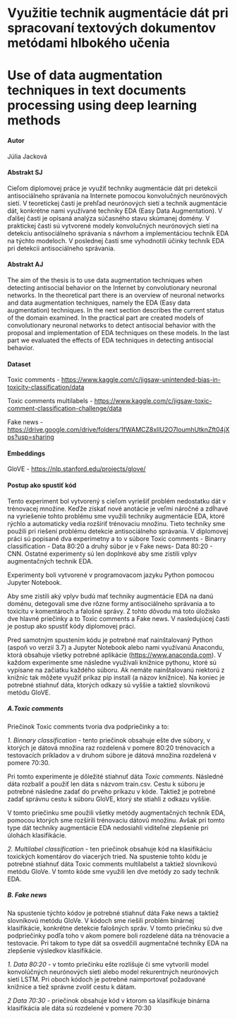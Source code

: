 # Využitie technik  augmentácie dát pri spracovaní textových dokumentov metódami hlbokého učenia 
# Use of data augmentation techniques in text documents processing using deep learning methods
#### Autor

Júlia Jacková


#### Abstrakt SJ
Cieľom diplomovej práce je využiť techniky augmentácie dát pri detekcii antisociálneho správania na Internete pomocou konvolučných neurónových sietí. V teoretickej časti je prehľad neurónových sietí a techník augmentácie dát, konkrétne nami využívané techniky EDA (Easy Data Augmentation). V ďalšej časti je opísaná analýza súčasného stavu skúmanej domény. V praktickej časti sú vytvorené modely konvolučných neurónových sietí na detekciu antisociálneho správania s návrhom a implementáciou techník  EDA na týchto modeloch. V poslednej časti sme vyhodnotili účinky techník EDA pri detekcii antisociálneho správania.

#### Abstrakt AJ
The aim of the thesis is to use data augmentation techniques when detecting antisocial behavior on the Internet by convolutionary neuronal networks. In the theoretical part there is an overview of neuronal networks and data augmentation techniques, namely the EDA (Easy data augmentation) techniques. In the next section describes the current status of the domain examined. In the practical part are created models of convolutionary neuronal networks to detect antisocial behavior with the proposal and implementation of EDA techniques on these models. In the last part we evaluated the effects of EDA techniques in detecting antisocial behavior.
#### Dataset
Toxic comments - https://www.kaggle.com/c/jigsaw-unintended-bias-in-toxicity-classification/data

Toxic comments multilabels - https://www.kaggle.com/c/jigsaw-toxic-comment-classification-challenge/data

Fake news - https://drive.google.com/drive/folders/1fWAMCZ8xlIU2O7loumhUtknZft04jXps?usp=sharing

#### Embeddings
GloVE - https://nlp.stanford.edu/projects/glove/

#### Postup ako spustiť kód
Tento experiment bol vytvorený s cieľom vyriešiť problém nedostatku dát v trénovacej množine. Keďže získať nové anotácie je veľmi náročné a zdĺhavé na vyriešenie tohto problému sme využili techniky augmentácie EDA, ktoré rýchlo a automaticky vedia rozšíriť trénovaciu množinu. Tieto techniky sme použili pri riešení problému detekcie antisociálneho správania. V diplomovej práci sú popisané dva experimetny a to v súbore Toxic comments - Binarry classification - Data 80:20 a druhý súbor je v Fake news- Data 80:20 - CNN. Ostatné experimenty sú len doplnkové aby sme zistili vplyv augmentačných technik EDA.

Experimenty boli vytvorené v  programovacom jazyku Python pomocou Jupyter Notebook.

Aby sme zistili aký vplyv budú mať techniky augmentácie EDA na danú doménu, detegovali sme dve rôzne formy antisociálneho správania a to toxicitu v komentároch a falošné správy. Z tohto dôvodu má toto úložisko dve hlavné priečinky a to Toxic comments a Fake news. V nasledujúcej časti je postup ako spustiť kódy diplomovej práci. 

Pred samotným spustením kódu je potrebné mať nainštalovaný Python (aspoň vo verzií 3.7) a Jupyter Notebook  alebo nami využívanú Anacondu, ktorá obsahuje všetky potrebné aplikácie (https://www.anaconda.com). V každom experimente sme následne využívali knižnice pythonu, ktoré sú vypísane na začiatku každého súboru. Ak nemáte nainštalovanú niektorú z knižníc tak môžete využiť príkaz pip install (a názov knižnice). Na koniec je potrebné stiahnuť dáta, ktorých odkazy sú vyššie a taktiež slovníkovú metódu GloVE.

##### A.Toxic comments

Priečinok Toxic comments tvoria dva podpriečinky a to: 

*1. Binnary classification* - tento priečinok obsahuje ešte dve súbory, v ktorých je dátová množina raz rozdelená v pomere 80:20 trénovacích a testovacích  príkladov a v druhom súbore je dátová množina rozdelená v pomere 70:30.

Pri tomto experimente je dôležité stiahnuť dáta *Toxic comments*. Následné dáta rozbaliť a použiť len dáta s názvom train.csv. Cestu k súboru je potrebné následne zadať do prvého príkazu v kóde. Taktiež je potrebné zadať správnu cestu k súboru GloVE, ktorý ste stiahli z odkazu vyššie. 

V tomto priečinku sme použili všetky metódy augmentačných techník EDA, pomocou ktorých sme rozšírili trénovaciu dátovú množinu. Avšak pri tomto type dát techniky augmentácie EDA nedosiahli viditeľné zlepšenie pri úlohách klasifikácie. 

*2. Multilabel classification* - ten priečinok obsahuje kód na klasifikáciu toxických komentárov do viacerých tried. Na spustenie tohto kódu je potrebné stiahnuť dáta Toxic comments multilabelst a taktiež slovníkovú metódu GloVe. V tomto kóde sme využili len dve metódy zo sady techník EDA.



##### B. Fake news

Na spustenie týchto kódov je potrebné stiahnuť dáta Fake news a taktiež slovníkovú metódu GloVe. V kódoch sme riešili problém binárnej klasifikácie, konkrétne detekcie falošných správ. V tomto priečinku sú dve podpriečinky podľa toho v akom pomere boli rozdelené dáta na trénovacie a testovacie. Pri takom to type dát sa osvedčili augmentačné techniky EDA na zlepšenie výsledkov klasifikácie. 

*1. Data 80:20* - v tomto priečinku ešte rozlišuje či sme vytvorili model konvolúčných neurónových sieti alebo model rekurentných neurónových sietí LSTM. Pri oboch kódoch je potrebné naimportovať požadované knižnice a tiež správne zvoliť cestu k dátam. 

*2 Data 70:30* - priečinok obsahuje kód v ktorom sa klasifikuje binárna klasifikácia ale dáta sú rozdelené v pomere 70:30




